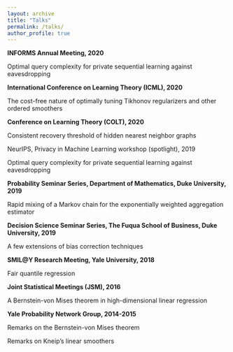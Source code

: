 ```yaml
---
layout: archive
title: "Talks"
permalink: /talks/
author_profile: true
---
```

<b> INFORMS Annual Meeting, 2020</b>

Optimal query complexity for private sequential learning against eavesdropping

<b>International Conference on Learning Theory (ICML), 2020</b>

The cost-free nature of optimally tuning Tikhonov regularizers and other ordered smoothers

<b>Conference on Learning Theory (COLT), 2020</b>

Consistent recovery threshold of hidden nearest neighbor graphs

NeurIPS, Privacy in Machine Learning workshop (spotlight), 2019</b>

Optimal query complexity for private sequential learning against eavesdropping

<b>Probability Seminar Series, Department of Mathematics, Duke University, 2019</b>

Rapid mixing of a Markov chain for the exponentially weighted aggregation estimator

<b>Decision Science Seminar Series, The Fuqua School of Business, Duke University, 2019</b>

A few extensions of bias correction techniques

<b>SMIL\@Y Research Meeting, Yale University, 2018</b>

Fair quantile regression

<b>Joint Statistical Meetings (JSM), 2016</b>

A Bernstein-von Mises theorem in high-dimensional linear regression

<b>Yale Probability Network Group, 2014-2015</b>

Remarks on the Bernstein-von Mises theorem

Remarks on Kneip’s linear smoothers